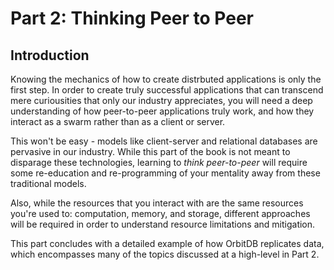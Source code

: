# Part 2: Thinking Peer to Peer

## Introduction

Knowing the mechanics of how to create distrbuted applications is only the first step. In order to create truly successful applications that can transcend mere curiousities that only our industry appreciates, you will need a deep understanding of how peer-to-peer applications truly work, and how they interact as a swarm rather than as a client or server.

This won't be easy - models like client-server and relational databases are pervasive in our industry. While this part of the book is not meant to disparage these technologies, learning to _think peer-to-peer_ will require some re-education and re-programming of your mentality away from these traditional models.

Also, while the resources that you interact with are the same resources you're used to: computation, memory, and storage, different approaches will be required in order to understand resource limitations and mitigation.

This part concludes with a detailed example of how OrbitDB replicates data, which encompasses many of the topics discussed at a high-level in Part 2.

